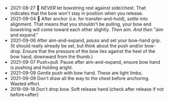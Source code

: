 * 2021-08-27 :key: _NEVER_ let bowstring rest against side/chest. That indicates that the bow won't stay in position when you release.
* 2021-09-04 🔑 After anchor (i.e. for transfer-and-hold), _settle_ into alignment. That means that you shouldn't be pulling, your bow and bowstring will come toward each other slightly. _Then_ aim. _And then_ "aim and expand."
* 2021-09-06 After aim-and-expand, _pause_ and set your bow-hand grip. (It should really already be set, but think about the push and/or bow-drop. Ensure that the pressure of the bow lies against the heel of the bow hand, downward from the thumb.)
* 2021-09-07 Push+pull. Pause after aim-and-expand, ensure bow hand is pushing and holding aright.
* 2021-09-09 _Gentle_ push with bow hand. These are light limbs.
* 2021-09-09 Don't draw all the way to the chest before anchoring. Wasted effort.
* 2019-09-18 Don't drop bow. Soft release hand (check after release if not before+after)
